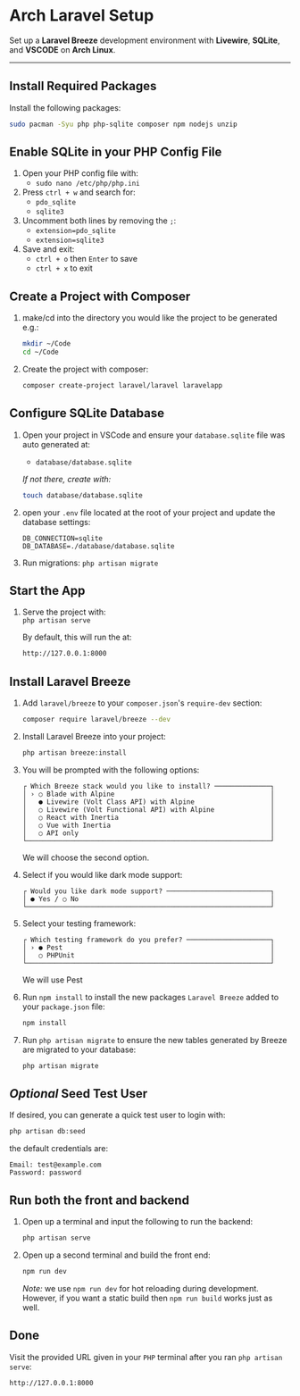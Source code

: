 # Arch Laravel Setup

Set up a **Laravel Breeze** development environment with **Livewire**, **SQLite**, and **VSCODE** on **Arch Linux**.

---

## Install Required Packages

Install the following packages:
```bash
sudo pacman -Syu php php-sqlite composer npm nodejs unzip
```
## Enable SQLite in your PHP Config File
1. Open your PHP config file with:  
    - `sudo nano /etc/php/php.ini`
2. Press `ctrl + w` and search for:  
    - `pdo_sqlite`
    -  `sqlite3`
3. Uncomment both lines by removing the `;`:  
    - `extension=pdo_sqlite`  
    - `extension=sqlite3`
4. Save and exit:
    - `ctrl + o` then `Enter` to save
    - `ctrl + x` to exit
## Create a Project with Composer
1. make/cd into the directory you would like the project to be generated e.g.:
    ```bash
    mkdir ~/Code  
    cd ~/Code
    ```  
2. Create the project with composer:  
    ```bash
    composer create-project laravel/laravel laravelapp
    ```
## Configure SQLite Database
1. Open your project in VSCode and ensure your `database.sqlite` file was auto generated at:  
    - `database/database.sqlite`
      
    *If not there, create with:*
    ```bash
    touch database/database.sqlite
    ```
2. open your `.env` file located at the root of your project and update the database settings:
     ```
     DB_CONNECTION=sqlite
     DB_DATABASE=./database/database.sqlite
     ```
3. Run migrations:
     `php artisan migrate`
## Start the App
1. Serve the project with:  
     `php artisan serve`
   
      By default, this will run the at:
   
     ```bash
     http://127.0.0.1:8000
     ```
## Install Laravel Breeze
1. Add `laravel/breeze` to your `composer.json`'s `require-dev` section:
     ```bash
     composer require laravel/breeze --dev
     ```
2. Install Laravel Breeze into your project:
    ```bash
    php artisan breeze:install
    ```
3. You will be prompted with the following options:
     ```
   ┌ Which Breeze stack would you like to install? ──────────────┐
   │ › ○ Blade with Alpine                                       │
   │   ● Livewire (Volt Class API) with Alpine                   │
   │   ○ Livewire (Volt Functional API) with Alpine              │
   │   ○ React with Inertia                                      │
   │   ○ Vue with Inertia                                        │
   │   ○ API only                                                │
   └─────────────────────────────────────────────────────────────┘
     ```
   We will choose the second option.
   
4. Select if you would like dark mode support:
     ```
     ┌ Would you like dark mode support? ──────────────────────────┐
     │ ● Yes / ○ No                                                │
     └─────────────────────────────────────────────────────────────┘
     ```
     
5. Select your testing framework:
     ```
     ┌ Which testing framework do you prefer? ─────────────────────┐
     │ › ● Pest                                                    │
     │   ○ PHPUnit                                                 │
     └─────────────────────────────────────────────────────────────┘
     ```
     We will use Pest
   
6. Run `npm install` to install the new packages `Laravel Breeze` added to your `package.json` file:
     ```bash
     npm install
     ```
7. Run `php artisan migrate` to ensure the new tables generated by Breeze are migrated to your database:
     ```bash
     php artisan migrate
     ```
## *Optional* Seed Test User
If desired, you can generate a quick test user to login with:  
```bash
php artisan db:seed
```
the default credentials are:  
```
Email: test@example.com  
Password: password
```
## Run both the front and backend
1. Open up a terminal and input the following to run the backend:
     ```bash
     php artisan serve
     ```
2. Open up a second terminal and build the front end:
     ```bash
     npm run dev
     ```
     *Note:* we use `npm run dev` for hot reloading during development. However, if you want a static build then `npm run build` works just as well.
## Done
Visit the provided URL given in your `PHP` terminal after you ran `php artisan serve`:  
```bash
http://127.0.0.1:8000
```

